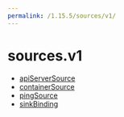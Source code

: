 ```yaml
---
permalink: /1.15.5/sources/v1/
---
```


# sources.v1



* [apiServerSource](apiServerSource.md)
* [containerSource](containerSource.md)
* [pingSource](pingSource.md)
* [sinkBinding](sinkBinding.md)